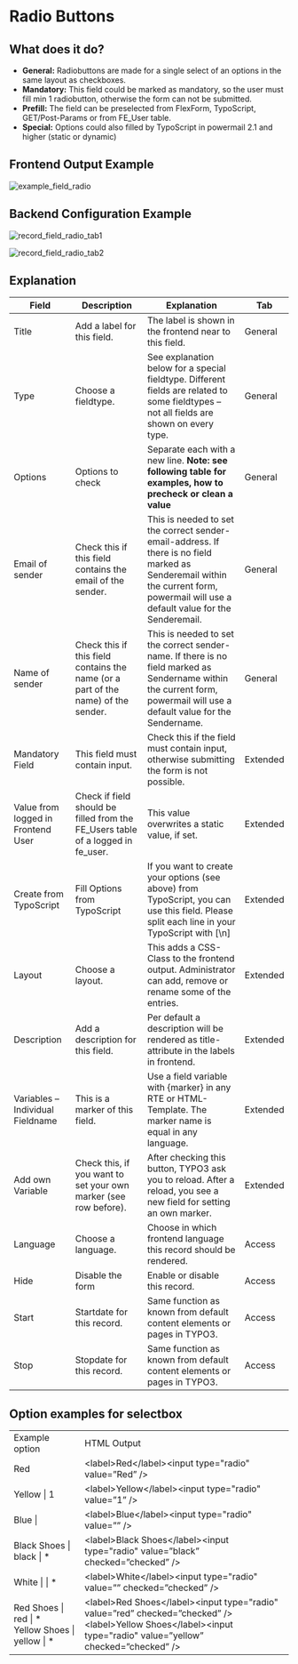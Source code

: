 # Radio Buttons

## What does it do?

- **General:** Radiobuttons are made for a single select of an options in the same layout as checkboxes.
- **Mandatory:** This field could be marked as mandatory, so the user must fill min 1 radiobutton, otherwise the form can not be submitted.
- **Prefill:** The field can be preselected from FlexForm, TypoScript, GET/Post-Params or from FE_User table.
- **Special:** Options could also filled by TypoScript in powermail 2.1 and higher (static or dynamic)

## Frontend Output Example

![example_field_radio](../Images/example_field_radio.png)

## Backend Configuration Example

![record_field_radio_tab1](../Images/record_field_radio_tab1.png)

![record_field_radio_tab2](../Images/record_field_radio_tab2.png)

## Explanation

| Field                              | Description                                                                       | Explanation                                                                                                                                                                           | Tab      |
|------------------------------------|-----------------------------------------------------------------------------------|---------------------------------------------------------------------------------------------------------------------------------------------------------------------------------------|----------|
| Title                              | Add a label for this field.                                                       | The label is shown in the frontend near to this field.                                                                                                                                | General  |
| Type                               | Choose a fieldtype.                                                               | See explanation below for a special fieldtype. Different fields are  related to some fieldtypes – not all fields are shown on every type.                                             | General  |
| Options                            | Options to check                                                                  | Separate each with a new line. **Note: see following table for examples, how to precheck or clean a value**                                                                           | General  |
| Email of sender                    | Check this if this field contains the email of the sender.                        | This is needed to set the correct sender-email-address. If there is no  field marked as Senderemail within the current form, powermail will use a  default value for the Senderemail. | General  |
| Name of sender                     | Check this if this field contains the name (or a part of the name) of the sender. | This is needed to set the correct sender-name. If there is no field  marked as Sendername within the current form, powermail will use a  default value for the Sendername.            | General  |
| Mandatory Field                    | This field must contain input.                                                    | Check this if the field must contain input, otherwise submitting the form is not possible.                                                                                            | Extended |
| Value from logged in Frontend User | Check if field should be filled from the FE_Users table of a logged in fe_user.   | This value overwrites a static value, if set.                                                                                                                                         | Extended |
| Create from TypoScript             | Fill Options from TypoScript                                                      | If you want to create your options (see above) from TypoScript, you can use this field. Please split each line in your TypoScript with [\n]                                           | Extended |
| Layout                             | Choose a layout.                                                                  | This adds a CSS-Class to the frontend output. Administrator can add, remove or rename some of the entries.                                                                            | Extended |
| Description                        | Add a description for this field.                                                 | Per default a description will be rendered as title-attribute in the labels in frontend.                                                                                              | Extended |
| Variables – Individual Fieldname   | This is a marker of this field.                                                   | Use a field variable with {marker} in any RTE or HTML-Template. The marker name is equal in any language.                                                                             | Extended |
| Add own Variable                   | Check this, if you want to set your own marker (see row before).                  | After checking this button, TYPO3 ask you to reload. After a reload, you see a new field for setting an own marker.                                                                   | Extended |
| Language                           | Choose a language.                                                                | Choose in which frontend language this record should be rendered.                                                                                                                     | Access   |
| Hide                               | Disable the form                                                                  | Enable or disable this record.                                                                                                                                                        | Access   |
| Start                              | Startdate for this record.                                                        | Same function as known from default content elements or pages in TYPO3.                                                                                                               | Access   |
| Stop                               | Stopdate for this record.                                                         | Same function as known from default content elements or pages in TYPO3.                                                                                                               | Access   |

## Option examples for selectbox

<table>
    <tr>
        <td>Example option</td>
        <td>HTML Output</td>
    </tr>
    <tr>
        <td>Red</td>
        <td>&lt;label&gt;Red&lt;/label&gt;&lt;input type="radio" value=”Red” /&gt;</td>
    </tr>
    <tr>
        <td>Yellow | 1</td>
        <td>&lt;label&gt;Yellow&lt;/label&gt;&lt;input type="radio" value=”1” /&gt;</td>
    </tr>
    <tr>
        <td>Blue |</td>
        <td>&lt;label&gt;Blue&lt;/label&gt;&lt;input type="radio" value=”” /&gt;</td>
    </tr>
    <tr>
        <td>Black Shoes | black | *</td>
        <td>&lt;label&gt;Black Shoes&lt;/label&gt;&lt;input type="radio" value=”black” checked=”checked” /&gt;</td>
    </tr>
    <tr>
        <td>White | | *</td>
        <td>&lt;label&gt;White&lt;/label&gt;&lt;input type="radio" value=”” checked=”checked” /&gt;</td>
    </tr>
    <tr>
        <td>
            Red Shoes | red | *<br>
            Yellow Shoes | yellow | *
        </td>
        <td>&lt;label&gt;Red Shoes&lt;/label&gt;&lt;input type="radio" value=”red” checked=”checked” /&gt;<br>&lt;label&gt;Yellow Shoes&lt;/label&gt;&lt;input type="radio" value=”yellow” checked=”checked” /&gt;</td>
    </tr>
</table>
